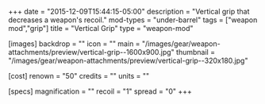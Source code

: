 +++
date = "2015-12-09T15:44:15-05:00"
description = "Vertical grip that decreases a weapon's recoil."
mod-types = "under-barrel"
tags = ["weapon mod","grip"]
title = "Vertical Grip"
type = "weapon-mod"

[images]
  backdrop = ""
  icon = ""
  main = "/images/gear/weapon-attachments/preview/vertical-grip--1600x900.jpg"
  thumbnail = "/images/gear/weapon-attachments/preview/vertical-grip--320x180.jpg"

[cost]
  renown = "50"
  credits = ""
  units = ""

[specs]
  magnification = ""
  recoil = "1"
  spread = "0"
+++
